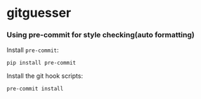 # gitguesser

### Using pre-commit for style checking(auto formatting)

Install `pre-commit`:
```
pip install pre-commit
```

Install the git hook scripts:
```
pre-commit install
```